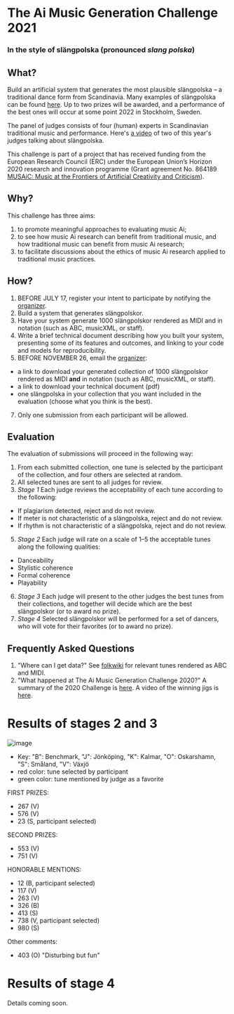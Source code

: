 # The Ai Music Generation Challenge 2021

### In the style of slängpolska (pronounced _slang polska_)
 
## What?
Build an artificial system that generates the most plausible slängpolska – a traditional dance form from Scandinavia. Many examples of slängpolska can be found [here](http://www.folkwiki.se/L%c3%a5ttyper/Sl%c3%a4ngpolska). Up to two prizes will be awarded, and a performance of the best ones will occur at some point 2022 in Stockholm, Sweden. 

The panel of judges consists of four (human) experts in Scandinavian traditional music and performance. Here's [a video](https://play.kth.se/media/AIMGC2021/0_kgu3qwog) of two of this year's judges talking about slängpolska.

This challenge is part of a project that has received funding from the European Research Council (ERC) under the European Union’s Horizon 2020 research and innovation programme (Grant agreement No. 864189 [MUSAiC: Music at the Frontiers of Artificial Creativity and Criticism](https://www.kth.se/is/tmh/speech-communication/musaic-music-at-the-frontiers-of-artificial-creativity-and-criticism-1.950539)).
 
## Why?
This challenge has three aims:
1. to promote meaningful approaches to evaluating music Ai;
2. to see how music Ai research can benefit from traditional music, and how traditional music can benefit from music Ai research;
3. to facilitate discussions about the ethics of music Ai research applied to traditional music practices.

## How?
1. BEFORE JULY 17, register your intent to participate by notifying the [organizer](mailto:bobs@kth.se?subject=Participation-in-the-Ai-Music-Generation-Challenge-2021).
2. Build a system that generates slängpolskor.
3. Have your system generate 1000 slängpolskor rendered as MIDI and in notation (such as ABC, musicXML, or staff).
4. Write a brief technical document describing how you built your system, presenting some of its features and outcomes, and linking to your code and models for reproducibility.
5. BEFORE NOVEMBER 26, email the [organizer](mailto:bobs@kth.se):
- a link to download your generated collection of 1000 slängpolskor rendered as MIDI **and** in notation (such as ABC, musicXML, or staff).
- a link to download your technical document (pdf)
- one slängpolska in your collection that you want included in the evaluation (choose what you think is the best).
7. Only one submission from each participant will be allowed.

## Evaluation
The evaluation of submissions will proceed in the following way:
1. From each submitted collection, one tune is selected by the participant of the collection, and four others are selected at random.
3. All selected tunes are sent to all judges for review.
4. _Stage 1_ Each judge reviews the acceptability of each tune according to the following:
- If plagiarism detected, reject and do not review.
- If meter is not characteristic of a slängpolska, reject and do not review.
- If rhythm is not characteristic of a slängpolska, reject and do not review.
5. _Stage 2_ Each judge will rate on a scale of 1–5 the acceptable tunes along the following qualities:
- Danceability
- Stylistic coherence
- Formal coherence
- Playability
6. _Stage 3_ Each judge will present to the other judges the best tunes from their collections, and together will decide which are the best slängpolskor (or to award no prize).
7. _Stage 4_ Selected slängpolskor will be performed for a set of dancers, who will vote for their favorites (or to award no prize).

## Frequently Asked Questions
1. "Where can I get data?" See [folkwiki](http://www.folkwiki.se/L%c3%a5ttyper/Sl%c3%a4ngpolska) for relevant tunes rendered as ABC and MIDI.
2. "What happened at The Ai Music Generation Challenge 2020?" A summary of the 2020 Challenge is [here](https://highnoongmt.wordpress.com/2020/11/20/the-ai-music-generation-challenge-2020-summary-and-results/). A video of the winning jigs is [here](https://youtu.be/KSoSyoEx6hc).

# Results of stages 2 and 3

![image](https://user-images.githubusercontent.com/10271332/166451030-38bce88f-0fef-4cb6-b021-863ca4777cdf.png)
- Key: "B": Benchmark, "J":	Jönköping, "K":	Kalmar, "O":	Oskarshamn, "S":	Småland, "V":	Växjö
- red color: tune selected by participant
- green color: tune mentioned by judge as a favorite

FIRST PRIZES:
- 267	(V)
- 576	(V)
- 23	(S, participant selected)

SECOND PRIZES:
- 553	(V)
- 751	(V)
	
HONORABLE MENTIONS:
- 12	(B, participant selected)
- 117	(V)
- 263	(V)
- 326	(B)
- 413	(S)
- 738	(V, participant selected)
- 980	(S)

Other comments:
- 403 (O) "Disturbing but fun"

# Results of stage 4

Details coming soon.
